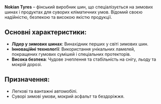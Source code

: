 **Nokian Tyres** – фінський виробник шин, що спеціалізується на зимових шинах і продуктах для суворих кліматичних умов. Відомий своєю надійністю, безпекою та високою якістю продукції.

## Основні характеристики:

- **Лідер у зимових шинах**: Винахідник перших у світі зимових шин.
- **Інноваційні технології**: Використання унікальних ламелей, покращених гумових сумішей і спеціальних протекторів.
- **Висока безпека**: Чудове зчеплення та стабільність на снігу, льоду та мокрій дорозі.

## Призначення:

- Легкові та вантажні автомобілі.
- Суворі зимові умови, мокрий асфальт та бездоріжжя.